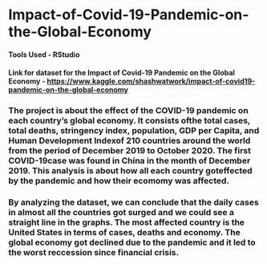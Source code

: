 # Impact-of-Covid-19-Pandemic-on-the-Global-Economy

#### Tools Used - RStudio

#### Link for dataset for the Impact of Covid-19 Pandemic on the Global Economy - https://www.kaggle.com/shashwatwork/impact-of-covid19-pandemic-on-the-global-economy

### The project is about the effect of the COVID-19 pandemic on each country’s global economy. It consists ofthe total cases, total deaths, stringency index, population, GDP per Capita, and Human Development Indexof 210 countries around the world from the period of December 2019 to October 2020. The first COVID-19case was found in China in the month of December 2019. This analysis is about how all each country goteffected by the pandemic and how their ecomomy was affected.

### By analyzing the dataset, we can conclude that the daily cases in almost all the countries got surged and we could see a straight line in the graphs. The most affected country is the United States in terms of cases, deaths and economy. The global economy got declined due to the pandemic and it led to the worst reccession since financial crisis.
